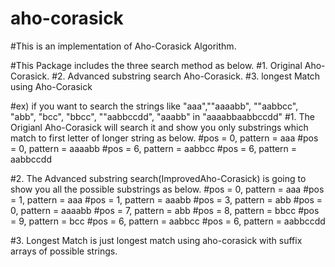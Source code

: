 # aho-corasick

#This is an implementation of Aho-Corasick Algorithm.

#This Package includes the three search method as below.
#1. Original Aho-Corasick.
#2. Advanced substring search Aho-Corasick.
#3. longest Match using Aho-Corasick

#ex) if you want to search the strings like "aaa",""aaaabb", ""aabbcc", "abb", "bcc", "bbcc", ""aabbccdd", "aaabb" in "aaaabbaabbccdd"
#1. The Origianl Aho-Corasick will search it and show you only substrings which match to first letter of longer string as below.
#pos = 0, pattern = aaa
#pos = 0, pattern = aaaabb
#pos = 6, pattern = aabbcc
#pos = 6, pattern = aabbccdd

#2. The Advanced substring search(ImprovedAho-Corasick) is going to show you all the possible substrings as below.
#pos = 0, pattern = aaa
#pos = 1, pattern = aaa
#pos = 1, pattern = aaabb
#pos = 3, pattern = abb
#pos = 0, pattern = aaaabb
#pos = 7, pattern = abb
#pos = 8, pattern = bbcc
#pos = 9, pattern = bcc
#pos = 6, pattern = aabbcc
#pos = 6, pattern = aabbccdd

#3. Longest Match is just longest match using aho-corasick with suffix arrays of possible strings.
